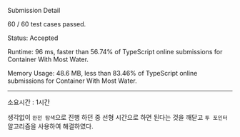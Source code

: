 Submission Detail

60 / 60 test cases passed.

Status: Accepted

Runtime: 96 ms, faster than 56.74% of TypeScript online submissions for Container With Most Water.

Memory Usage: 48.6 MB, less than 83.46% of TypeScript online submissions for Container With Most Water.

---

소요시간 : 1시간

생각없이 `완전 탐색`으로 진행 하던 중 선형 시간으로 하면 된다는 것을 깨닫고 `투 포인터` 알고리즘을 사용하여 해결하였다.

